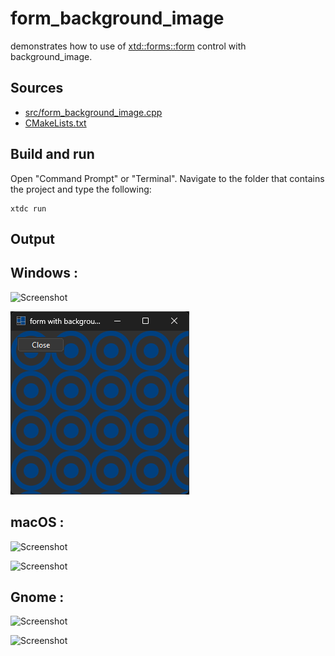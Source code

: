 # form_background_image

demonstrates how to use of [xtd::forms::form](https://gammasoft71.github.io/xtd/reference_guides/latest/classxtd_1_1forms_1_1form.html) control with background_image.

## Sources

* [src/form_background_image.cpp](src/form_background_image.cpp)
* [CMakeLists.txt](CMakeLists.txt)

## Build and run

Open "Command Prompt" or "Terminal". Navigate to the folder that contains the project and type the following:

```shell
xtdc run
```

## Output

## Windows :

![Screenshot](../../../../docs/pictures/examples/form_background_image_w.png)

![Screenshot](../../../../docs/pictures/examples/form_background_image_wd.png)

## macOS :

![Screenshot](../../../../docs/pictures/examples/form_background_image_m.png)

![Screenshot](../../../../docs/pictures/examples/form_background_image_md.png)

## Gnome :

![Screenshot](../../../../docs/pictures/examples/form_background_image_g.png)

![Screenshot](../../../../docs/pictures/examples/form_background_image_gd.png)
